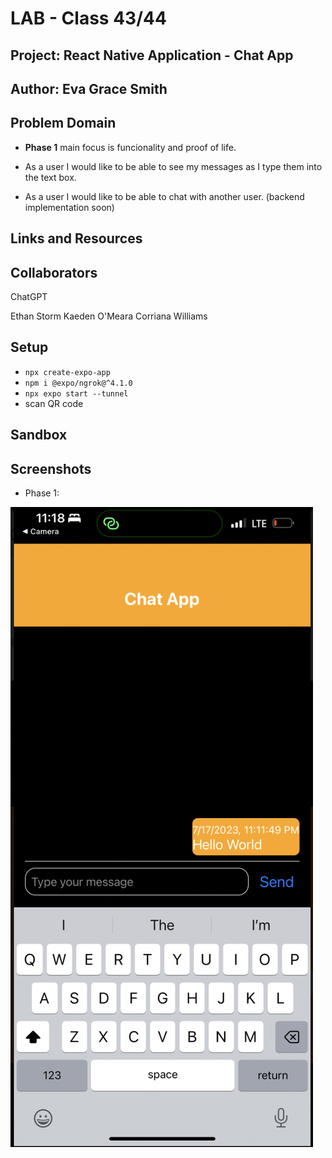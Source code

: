 # LAB - Class 43/44

## Project: React Native Application - Chat App

## Author: Eva Grace Smith

## Problem Domain

- **Phase 1** main focus is funcionality and proof of life.

- As a user I would like to be able to see my messages as I type them into the text box.
- As a user I would like to be able to chat with another user. (backend implementation soon)

## Links and Resources

## Collaborators

ChatGPT

Ethan Storm
Kaeden O'Meara
Corriana Williams

## Setup

- `npx create-expo-app`
- `npm i @expo/ngrok@^4.1.0`
- `npx expo start --tunnel`
- scan QR code

## Sandbox



## Screenshots

- Phase 1:

![SS1](./assets/ss.PNG)

